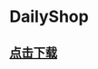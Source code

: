 # DailyShop

## [点击下载](https://www.spigotmc.org/resources/dailyshop-an-advanced-shop-plugin.88768/)
